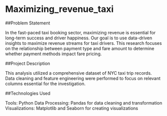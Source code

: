 # Maximizing_revenue_taxi

##Problem Statement

In the fast-paced taxi booking sector, maximizing revenue is essential for long-term success and driver happiness. Our goal is to use data-driven insights to maximize revenue streams for taxi drivers. This research focuses on the relationship between payment type and fare amount to determine whether payment methods impact fare pricing.

##Project Description

This analysis utilized a comprehensive dataset of NYC taxi trip records. Data cleaning and feature engineering were performed to focus on relevant columns essential for the investigation.

##Technologies Used

Tools: Python
Data Processing: Pandas for data cleaning and transformation
Visualizations: Matplotlib and Seaborn for creating visualizations
